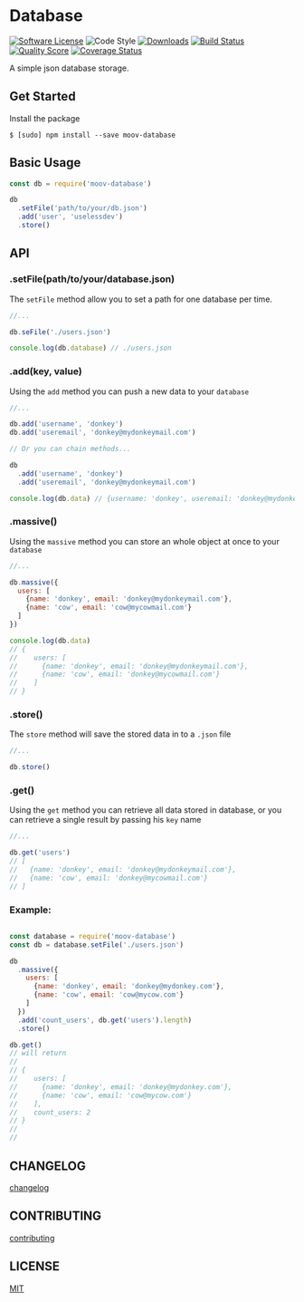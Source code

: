 # Database

[![Software License][ico-license]](LICENSE)
![Code Style][ico-standard]
[![Downloads][ico-downloads]][link-downloads]
[![Build Status][ico-travis]][link-travis]
[![Quality Score][ico-code-quality]][link-code-quality]
[![Coverage Status][ico-scrutinizer]][link-scrutinizer]

[ico-standard]: https://img.shields.io/badge/code%20style-standard-brightgreen.svg?style=flat-square
[ico-downloads]: https://img.shields.io/npm/dt/moov-database.svg?style=flat-square
[ico-license]: https://img.shields.io/badge/license-MIT-brightgreen.svg?style=flat-square
[ico-travis]: https://img.shields.io/travis/moov-org/database/master.svg?style=flat-square
[ico-code-quality]: https://img.shields.io/scrutinizer/g/moov-org/database.svg?style=flat-square
[ico-scrutinizer]:https://img.shields.io/scrutinizer/coverage/g/moov-org/database.svg?style=flat-square

[link-downloads]: http://npmjs.com/package/moov-database
[link-travis]: https://travis-ci.org/moov-org/database
[link-code-quality]: https://scrutinizer-ci.com/g/moov-org/database/?branch=master
[link-scrutinizer]: https://scrutinizer-ci.com/g/moov-org/database/?branch=master

A simple json database storage.

## Get Started

Install the package

```shell
$ [sudo] npm install --save moov-database
```

## Basic Usage

```js
const db = require('moov-database')

db
  .setFile('path/to/your/db.json')
  .add('user', 'uselessdev')
  .store()
```

## API

### .setFile(path/to/your/database.json)

The `setFile` method allow you to set a path for one database per time.

```js
//...

db.seFile('./users.json')

console.log(db.database) // ./users.json

```

### .add(key, value)

Using the `add` method you can push a new data to your `database`

```js
//...

db.add('username', 'donkey')
db.add('useremail', 'donkey@mydonkeymail.com')

// Or you can chain methods...

db
  .add('username', 'donkey')
  .add('useremail', 'donkey@mydonkeymail.com')

console.log(db.data) // {username: 'donkey', useremail: 'donkey@mydonkeymail.com'}

```

### .massive()

Using the `massive` method you can store an whole object at once to your ` database`

```js
//...

db.massive({
  users: [
    {name: 'donkey', email: 'donkey@mydonkeymail.com'},
    {name: 'cow', email: 'cow@mycowmail.com'}
  ]
})

console.log(db.data)
// {
//    users: [
//      {name: 'donkey', email: 'donkey@mydonkeymail.com'},
//      {name: 'cow', email: 'donkey@mycowmail.com'}
//    ]
// }
```

### .store()
The `store` method will save the stored data in to a `.json` file

```js
//...

db.store()
```

### .get()

Using the `get` method you can retrieve all data stored in database, or you can retrieve a single result by passing his `key` name

```js
//...

db.get('users')
// [
//   {name: 'donkey', email: 'donkey@mydonkeymail.com'},
//   {name: 'cow', email: 'donkey@mycowmail.com'}
// ]

```

### Example:

```js

const database = require('moov-database')
const db = database.setFile('./users.json')

db
  .massive({
    users: [
      {name: 'donkey', email: 'donkey@mydonkey.com'},
      {name: 'cow', email: 'cow@mycow.com'}
    ]
  })
  .add('count_users', db.get('users').length)
  .store()

db.get()
// will return
//
// {
//    users: [
//      {name: 'donkey', email: 'donkey@mydonkey.com'},
//      {name: 'cow', email: 'cow@mycow.com'}
//    ],
//    count_users: 2
// }
//
//

```

## CHANGELOG

[changelog](changelog.md)

## CONTRIBUTING

[contributing](contributing.md)

## LICENSE

[MIT](LICENSE)
